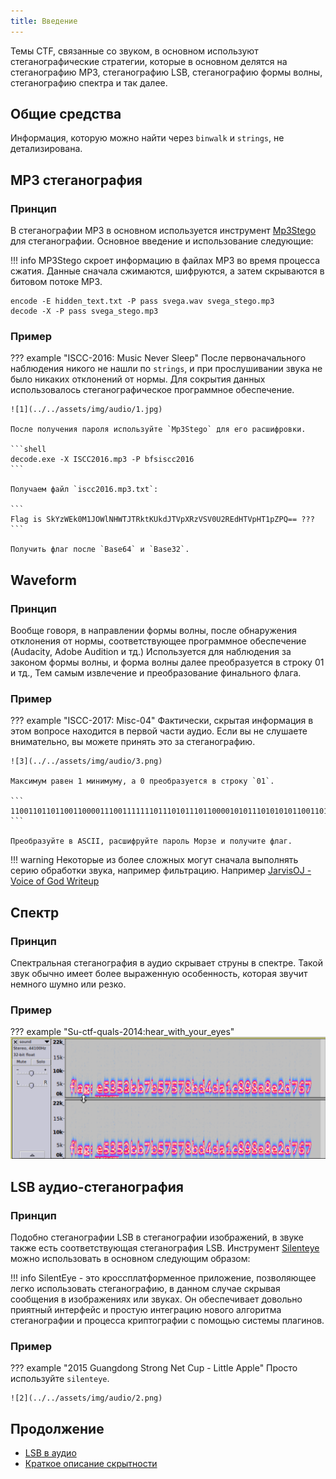 ```yaml
---
title: Введение
---
```


Темы CTF, связанные со звуком, в основном используют стеганографические стратегии, которые в основном делятся на
стеганографию MP3, стеганографию LSB, стеганографию формы волны, стеганографию спектра и так далее.

## Общие средства

Информация, которую можно найти через `binwalk` и `strings`, не детализирована.

## MP3 стеганография

### Принцип

В стеганографии MP3 в основном используется инструмент [Mp3Stego](<http://www.petitcolas.net/steganography/mp3stego/>)
для стеганографии. Основное введение и использование следующие:

!!! info 
    MP3Stego скроет информацию в файлах MP3 во время процесса сжатия. Данные сначала сжимаются, шифруются, а затем 
    скрываются в битовом потоке MP3.

```shell
encode -E hidden_text.txt -P pass svega.wav svega_stego.mp3
decode -X -P pass svega_stego.mp3
```

### Пример

??? example "ISCC-2016: Music Never Sleep"
    После первоначального наблюдения никого не нашли по `strings`, и при прослушивании звука не было никаких отклонений
    от нормы. Для сокрытия данных использовалось стеганографическое программное обеспечение.

    ![1](../../assets/img/audio/1.jpg)

    После получения пароля используйте `Mp3Stego` для его расшифровки.

    ```shell
    decode.exe -X ISCC2016.mp3 -P bfsiscc2016
    ```

    Получаем файл `iscc2016.mp3.txt`:

    ```
    Flag is SkYzWEk0M1JOWlNHWTJTRktKUkdJTVpXRzVSV0U2REdHTVpHT1pZPQ== ???
    ```

    Получить флаг после `Base64` и `Base32`.

## Waveform

### Принцип

Вообще говоря, в направлении формы волны, после обнаружения отклонения от нормы, соответствующее программное
обеспечение (Audacity, Adobe Audition и тд.) Используется для наблюдения за законом формы волны, и форма волны далее
преобразуется в строку 01 и тд., Тем самым извлечение и преобразование финального флага.

### Пример

??? example "ISCC-2017: Misc-04"
    Фактически, скрытая информация в этом вопросе находится в первой части аудио. Если вы не слушаете внимательно, вы можете
    принять это за стеганографию.

    ![3](../../assets/img/audio/3.png)
    
    Максимум равен 1 минимуму, а 0 преобразуется в строку `01`.

    ```
    110011011011001100001110011111110111010111011000010101110101010110011011101011101110110111011110011111101
    ```
    
    Преобразуйте в ASCII, расшифруйте пароль Морзе и получите флаг.

!!! warning
    Некоторые из более сложных могут сначала выполнять серию обработки звука, например фильтрацию. Например 
    [JarvisOJ - Voice of God Writeup](<https://www.40huo.cn/blog/jarvisoj-misc-writeup.html>)

## Спектр

### Принцип

Спектральная стеганография в аудио скрывает струны в спектре. Такой звук обычно имеет более выраженную особенность,
которая звучит немного шумно или резко.

### Пример

??? example "Su-ctf-quals-2014:hear_with_your_eyes"
    ![4](../../assets/img/audio/4.png)

## LSB аудио-стеганография

### Принцип

Подобно стеганографии LSB в стеганографии изображений, в звуке также есть соответствующая стеганография LSB.
Инструмент [Silenteye](<http://silenteye.v1kings.io/>) можно использовать в основном следующим образом:

!!! info 
    SilentEye - это кроссплатформенное приложение, позволяющее легко использовать стеганографию, в данном случае 
    скрывая сообщения в изображениях или звуках. Он обеспечивает довольно приятный интерфейс и простую интеграцию нового 
    алгоритма стеганографии и процесса криптографии с помощью системы плагинов.

### Пример

??? example "2015 Guangdong Strong Net Cup - Little Apple"
    Просто используйте `silenteye`.
    
    ![2](../../assets/img/audio/2.png)

## Продолжение

- [LSB в аудио](<https://ethackal.github.io/2015/10/05/derbycon-ctf-wav-steganography/>)
- [Краткое описание скрытности](<http://bobao.360.cn/learning/detail/243.html>)
